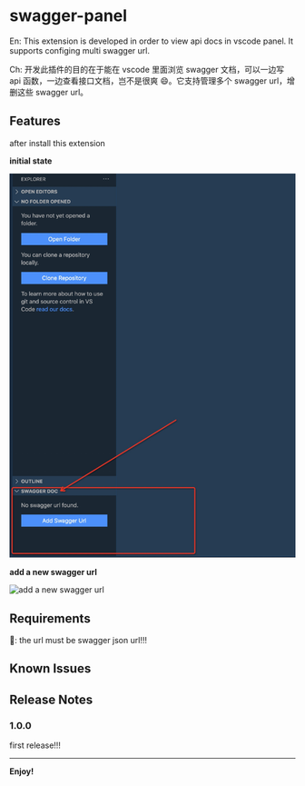# swagger-panel

En: This extension is developed in order to view api docs in vscode panel. It supports configing multi swagger url.

Ch: 开发此插件的目的在于能在 vscode 里面浏览 swagger 文档，可以一边写 api 函数，一边查看接口文档，岂不是很爽 😄。它支持管理多个 swagger url，增删这些 swagger url。

## Features

after install this extension

**initial state**

![initial state](./images/initial-state.jpg)

**add a new swagger url**

![add a new swagger url](./images/how-to-do.gif)

## Requirements

📢: the url must be swagger json url!!!

## Known Issues

## Release Notes

### 1.0.0

first release!!!

---

**Enjoy!**
